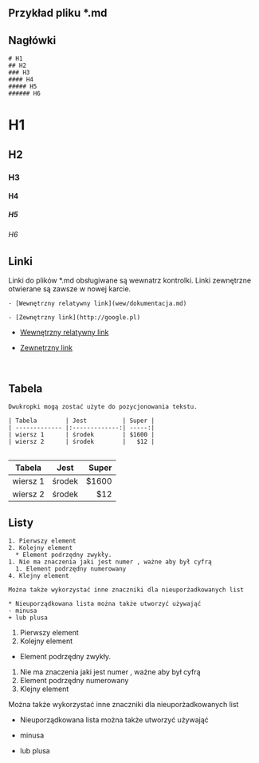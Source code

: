 
## Przykład pliku *.md

## Nagłówki 

```
# H1
## H2
### H3
#### H4
##### H5
###### H6
```


# H1
## H2
### H3
#### H4
##### H5
###### H6

## Linki 

Linki do plików *.md obsługiwane są wewnatrz kontrolki.
Linki zewnętrzne otwierane są zawsze w nowej karcie.

```
- [Wewnętrzny relatywny link](wew/dokumentacja.md)

- [Zewnętrzny link](http://google.pl)
```

- [Wewnętrzny relatywny link](wew/dokumentacja.md)

- [Zewnętrzny link](http://google.pl)

&nbsp;

## Tabela

```
Dwukropki mogą zostać użyte do pozycjonowania tekstu.

| Tabela        | Jest          | Super |
| ------------- |:-------------:| -----:|
| wiersz 1      | środek        | $1600 |
| wiersz 2      | środek        |   $12 |


```

| Tabela        | Jest          | Super |
| ------------- |:-------------:| -----:|
| wiersz 1      | środek        | $1600 |
| wiersz 2      | środek        |   $12 |

## Listy

```
1. Pierwszy element
2. Kolejny element
  * Element podrzędny zwykły. 
1. Nie ma znaczenia jaki jest numer , ważne aby był cyfrą
  1. Element podrzędny numerowany
4. Klejny element  
   
Można także wykorzystać inne znaczniki dla nieuporżadkowanych list

* Nieuporządkowana lista można także utworzyć używająć
- minusa
+ lub plusa
```

1. Pierwszy element
2. Kolejny element
  * Element podrzędny zwykły. 
1. Nie ma znaczenia jaki jest numer , ważne aby był cyfrą
  1. Element podrzędny numerowany
4. Klejny element  
   
Można także wykorzystać inne znaczniki dla nieuporżadkowanych list

* Nieuporządkowana lista można także utworzyć używająć
- minusa
+ lub plusa